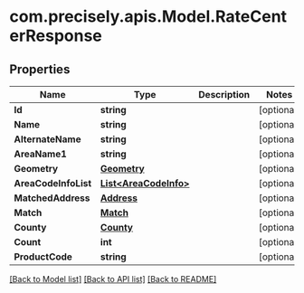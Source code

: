 
# com.precisely.apis.Model.RateCenterResponse

## Properties

Name | Type | Description | Notes
------------ | ------------- | ------------- | -------------
**Id** | **string** |  | [optional] 
**Name** | **string** |  | [optional] 
**AlternateName** | **string** |  | [optional] 
**AreaName1** | **string** |  | [optional] 
**Geometry** | [**Geometry**](Geometry.md) |  | [optional] 
**AreaCodeInfoList** | [**List&lt;AreaCodeInfo&gt;**](AreaCodeInfo.md) |  | [optional] 
**MatchedAddress** | [**Address**](Address.md) |  | [optional] 
**Match** | [**Match**](Match.md) |  | [optional] 
**County** | [**County**](County.md) |  | [optional] 
**Count** | **int** |  | [optional] 
**ProductCode** | **string** |  | [optional] 

[[Back to Model list]](../README.md#documentation-for-models)
[[Back to API list]](../README.md#documentation-for-api-endpoints)
[[Back to README]](../README.md)

